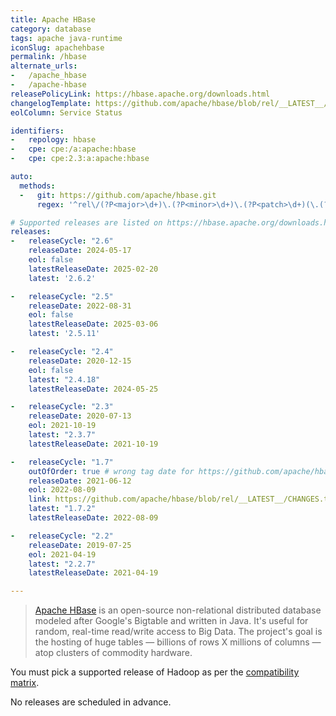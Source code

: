 ```yaml
---
title: Apache HBase
category: database
tags: apache java-runtime
iconSlug: apachehbase
permalink: /hbase
alternate_urls:
-   /apache_hbase
-   /apache-hbase
releasePolicyLink: https://hbase.apache.org/downloads.html
changelogTemplate: https://github.com/apache/hbase/blob/rel/__LATEST__/RELEASENOTES.md
eolColumn: Service Status

identifiers:
-   repology: hbase
-   cpe: cpe:/a:apache:hbase
-   cpe: cpe:2.3:a:apache:hbase

auto:
  methods:
  -   git: https://github.com/apache/hbase.git
      regex: '^rel\/(?P<major>\d+)\.(?P<minor>\d+)\.(?P<patch>\d+)(\.(?P<tiny>\d+))?$'

# Supported releases are listed on https://hbase.apache.org/downloads.html
releases:
-   releaseCycle: "2.6"
    releaseDate: 2024-05-17
    eol: false
    latestReleaseDate: 2025-02-20
    latest: '2.6.2'

-   releaseCycle: "2.5"
    releaseDate: 2022-08-31
    eol: false
    latestReleaseDate: 2025-03-06
    latest: '2.5.11'

-   releaseCycle: "2.4"
    releaseDate: 2020-12-15
    eol: false
    latest: "2.4.18"
    latestReleaseDate: 2024-05-25

-   releaseCycle: "2.3"
    releaseDate: 2020-07-13
    eol: 2021-10-19
    latest: "2.3.7"
    latestReleaseDate: 2021-10-19

-   releaseCycle: "1.7"
    outOfOrder: true # wrong tag date for https://github.com/apache/hbase/releases/tag/rel%2F1.7.0
    releaseDate: 2021-06-12
    eol: 2022-08-09
    link: https://github.com/apache/hbase/blob/rel/__LATEST__/CHANGES.txt
    latest: "1.7.2"
    latestReleaseDate: 2022-08-09

-   releaseCycle: "2.2"
    releaseDate: 2019-07-25
    eol: 2021-04-19
    latest: "2.2.7"
    latestReleaseDate: 2021-04-19

---
```


> [Apache HBase](https://hbase.apache.org/) is an open-source non-relational distributed database
> modeled after Google's Bigtable and written in Java. It's useful for random, real-time read/write
> access to Big Data. The project's goal is the hosting of huge tables — billions of rows X
> millions of columns — atop clusters of commodity hardware.

You must pick a supported release of Hadoop as per the [compatibility matrix](https://hbase.apache.org/book.html#hadoop).

No releases are scheduled in advance.
